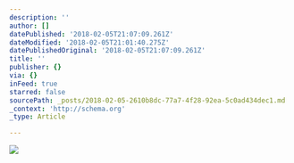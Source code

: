 ```yaml
---
description: ''
author: []
datePublished: '2018-02-05T21:07:09.261Z'
dateModified: '2018-02-05T21:01:40.275Z'
datePublishedOriginal: '2018-02-05T21:07:09.261Z'
title: ''
publisher: {}
via: {}
inFeed: true
starred: false
sourcePath: _posts/2018-02-05-2610b8dc-77a7-4f28-92ea-5c0ad434dec1.md
_context: 'http://schema.org'
_type: Article

---
```

![](https://the-grid-user-content.s3-us-west-2.amazonaws.com/285e24a4-7d94-4bed-8812-849295ea404a.jpg)